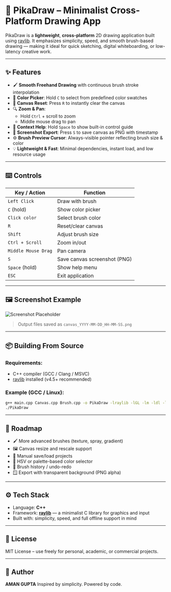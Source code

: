 # 🎨 PikaDraw – Minimalist Cross-Platform Drawing App

PikaDraw is a **lightweight**, **cross-platform** 2D drawing application built using [raylib](https://www.raylib.com/). It emphasizes simplicity, speed, and smooth brush-based drawing — making it ideal for quick sketching, digital whiteboarding, or low-latency creative work.

---

## ✨ Features

- 🖌️ **Smooth Freehand Drawing** with continuous brush stroke interpolation  
- 🎨 **Color Picker**: Hold `C` to select from predefined color swatches  
- 🔁 **Canvas Reset**: Press `R` to instantly clear the canvas  
- 🔍 **Zoom & Pan**:
  - Hold `Ctrl` + scroll to zoom
  - Middle mouse drag to pan  
- 🧠 **Context Help**: Hold `Space` to show built-in control guide  
- 📸 **Screenshot Export**: Press `S` to save canvas as PNG with timestamp  
- ⚙️ **Brush Preview Cursor**: Always-visible pointer reflecting brush size & color  
- 💡 **Lightweight & Fast**: Minimal dependencies, instant load, and low resource usage  

---

## ⌨️ Controls

| Key / Action              | Function                         |
|---------------------------|----------------------------------|
| `Left Click`              | Draw with brush                  |
| `C` (hold)                | Show color picker                |
| `Click color`             | Select brush color               |
| `R`                      | Reset/clear canvas               |
| `Shift`                  | Adjust brush size                |
| `Ctrl + Scroll`          | Zoom in/out                      |
| `Middle Mouse Drag`      | Pan camera                       |
| `S`                      | Save canvas screenshot (PNG)     |
| `Space` (hold)           | Show help menu                   |
| `ESC`                    | Exit application                 |

---

## 🖼️ Screenshot Example

![Screenshot Placeholder](.screenshot.png)  
> Output files saved as `canvas_YYYY-MM-DD_HH-MM-SS.png`

---

## 📦 Building From Source

### Requirements:
- C++ compiler (GCC / Clang / MSVC)
- [raylib](https://github.com/raysan5/raylib) installed (v4.5+ recommended)

### Example (GCC / Linux):

```bash
g++ main.cpp Canvas.cpp Brush.cpp -o PikaDraw -lraylib -lGL -lm -ldl -lpthread -lrt -lX11
./PikaDraw
````

---

## 🔭 Roadmap

* 🖌️ More advanced brushes (texture, spray, gradient)
* 🖼️ Canvas resize and rescale support
* 💾 Manual save/load projects
* 🌈 HSV or palette-based color selector
* 🧠 Brush history / undo-redo
* 🪟 Export with transparent background (PNG alpha)

---

## ⚙️ Tech Stack

* Language: **C++**
* Framework: **[raylib](https://www.raylib.com/)** — a minimalist C library for graphics and input
* Built with: simplicity, speed, and full offline support in mind

---

## 📃 License

MIT License – use freely for personal, academic, or commercial projects.

---

## 🙌 Author

**AMAN GUPTA**
Inspired by simplicity. Powered by code.


